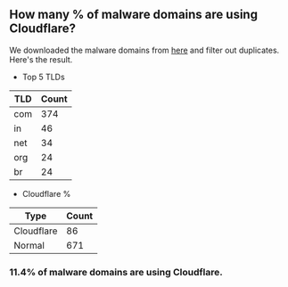 ## How many % of malware domains are using Cloudflare?


We downloaded the malware domains from [here](https://urlhaus.abuse.ch) and filter out duplicates.
Here's the result.


[//]: # (start replacement)


- Top 5 TLDs

| TLD | Count |
| --- | --- |
| com | 374 |
| in | 46 |
| net | 34 |
| org | 24 |
| br | 24 |


- Cloudflare %

| Type | Count |
| --- | --- |
| Cloudflare | 86 |
| Normal | 671 |


### 11.4% of malware domains are using Cloudflare.